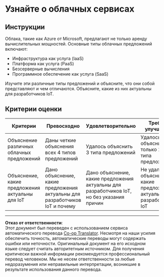 <!--
CO_OP_TRANSLATOR_METADATA:
{
  "original_hash": "bfd35499bd68d7d740242bfea784bbeb",
  "translation_date": "2025-08-26T22:58:53+00:00",
  "source_file": "2-farm/lessons/4-migrate-your-plant-to-the-cloud/assignment.md",
  "language_code": "ru"
}
-->
# Узнайте о облачных сервисах

## Инструкции

Облака, такие как Azure от Microsoft, предлагают не только аренду вычислительных мощностей. Основные типы облачных предложений включают:

* Инфраструктура как услуга (IaaS)
* Платформа как услуга (PaaS)
* Безсерверные вычисления
* Программное обеспечение как услуга (SaaS)

Изучите эти различные типы предложений и объясните, что они собой представляют и чем отличаются. Объясните, какие из них актуальны для разработчиков IoT.

## Критерии оценки

| Критерии | Превосходно | Удовлетворительно | Требует улучшения |
| -------- | ----------- | ----------------- | ----------------- |
| Объяснение различных облачных предложений | Даны четкие объяснения всех 4 типов предложений | Удалось объяснить 3 типа предложений | Удалось объяснить только 1 или 2 типа предложений |
| Объяснение, какие предложения актуальны для IoT | Дано объяснение, какие предложения актуальны для разработчиков IoT и почему | Дано объяснение, какие предложения актуальны для разработчиков IoT, но без указания причин | Не удалось объяснить, какие предложения актуальны для разработчиков IoT |

---

**Отказ от ответственности**:  
Этот документ был переведен с использованием сервиса автоматического перевода [Co-op Translator](https://github.com/Azure/co-op-translator). Несмотря на наши усилия обеспечить точность, автоматические переводы могут содержать ошибки или неточности. Оригинальный документ на его исходном языке следует считать авторитетным источником. Для получения критически важной информации рекомендуется профессиональный перевод человеком. Мы не несем ответственности за любые недоразумения или неправильные интерпретации, возникшие в результате использования данного перевода.